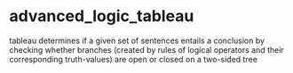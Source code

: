 # advanced_logic_tableau
tableau determines if a given set of sentences entails a conclusion by checking whether branches (created by rules of logical operators and their corresponding truth-values) are open or closed on a two-sided tree
